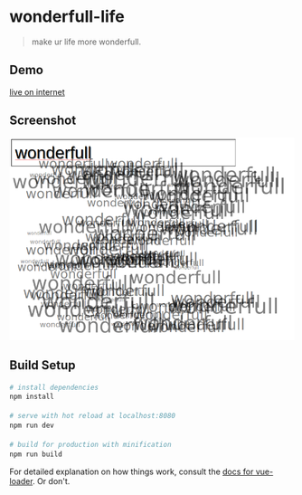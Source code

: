# wonderfull-life

> make ur life more wonderfull.

## Demo

[live on internet](http://www.eamonnbell.com/wonderfull-life/)

## Screenshot

![](https://raw.githubusercontent.com/eamonnbell/wonderfull-life/master/screenshot.png)

## Build Setup

``` bash
# install dependencies
npm install

# serve with hot reload at localhost:8080
npm run dev

# build for production with minification
npm run build
```

For detailed explanation on how things work, consult the [docs for vue-loader](http://vuejs.github.io/vue-loader). Or don't.
